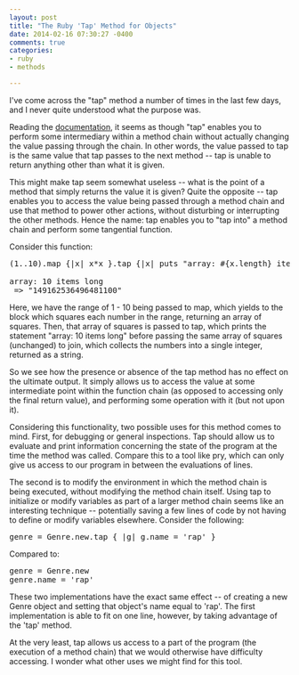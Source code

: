 ```yaml
---
layout: post
title: "The Ruby 'Tap' Method for Objects"
date: 2014-02-16 07:30:27 -0400
comments: true
categories:
- ruby
- methods

---
```


I've come across the "tap" method a number of times in the last few days, and I never quite understood what the purpose was.

Reading the <a href="http://ruby-doc.org/core-2.1.0/Object.html#method-i-tap">documentation</a>, it seems as though "tap" enables you to perform some intermediary within a method chain without actually changing the value passing through the chain. In other words, the value passed to tap is the same value that tap passes to the next method -- tap is unable to return anything other than what it is given.

This might make tap seem somewhat useless -- what is the point of a method that simply returns the value it is given? Quite the opposite -- tap enables you to access the value being passed through a method chain and use that method to power other actions, without disturbing or interrupting the other methods. Hence the name: tap enables you to "tap into" a method chain and perform some tangential function.

<!--more-->

Consider this function:
<pre>(1..10).map {|x| x*x }.tap {|x| puts "array: #{x.length} items long"}.join

array: 10 items long
 =&gt; "149162536496481100"</pre>
Here, we have the range of 1 - 10 being passed to map, which yields to the block which squares each number in the range, returning an array of squares. Then, that array of squares is passed to tap, which prints the statement "array: 10 items long" before passing the same array of squares (unchanged) to join, which collects the numbers into a single integer, returned as a string.

So we see how the presence or absence of the tap method has no effect on the ultimate output. It simply allows us to access the value at some intermediate point within the function chain (as opposed to accessing only the final return value), and performing some operation with it (but not upon it).

Considering this functionality, two possible uses for this method comes to mind. First, for debugging or general inspections. Tap should allow us to evaluate and print information concerning the state of the program at the time the method was called. Compare this to a tool like pry, which can only give us access to our program in between the evaluations of lines.

The second is to modify the environment in which the method chain is being executed, without modifying the method chain itself. Using tap to initialize or modify variables as part of a larger method chain seems like an interesting technique -- potentially saving a few lines of code by not having to define or modify variables elsewhere. Consider the following:

<pre>genre = Genre.new.tap { |g| g.name = 'rap' }</pre>

Compared to:

<pre>genre = Genre.new
genre.name = 'rap'</pre>

These two implementations have the exact same effect -- of creating a new Genre object and setting that object's name equal to 'rap'. The first implementation is able to fit on one line, however, by taking advantage of the 'tap' method.

At the very least, tap allows us access to a part of the program (the execution of a method chain) that we would otherwise have difficulty accessing. I wonder what other uses we might find for this tool.